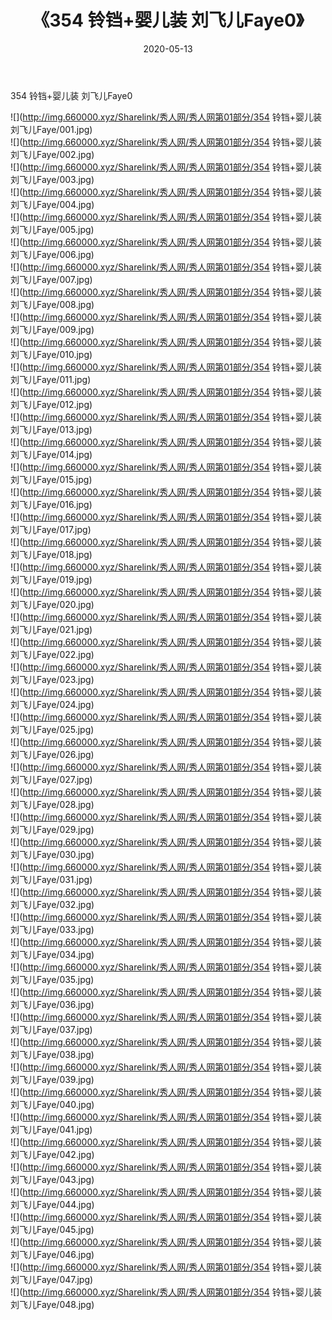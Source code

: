 ﻿---
layout: post
title:  《354 铃铛+婴儿装 刘飞儿Faye0》
date:   2020-05-13
img: http://img.660000.xyz/Sharelink/秀人网/秀人网第01部分/354 铃铛+婴儿装 刘飞儿Faye0/000.jpg
categories: [美女, 清纯, 唯美]
---

354 铃铛+婴儿装 刘飞儿Faye0

  ![](http://img.660000.xyz/Sharelink/秀人网/秀人网第01部分/354 铃铛+婴儿装 刘飞儿Faye/001.jpg) <br> ![](http://img.660000.xyz/Sharelink/秀人网/秀人网第01部分/354 铃铛+婴儿装 刘飞儿Faye/002.jpg) <br> ![](http://img.660000.xyz/Sharelink/秀人网/秀人网第01部分/354 铃铛+婴儿装 刘飞儿Faye/003.jpg) <br> ![](http://img.660000.xyz/Sharelink/秀人网/秀人网第01部分/354 铃铛+婴儿装 刘飞儿Faye/004.jpg) <br> ![](http://img.660000.xyz/Sharelink/秀人网/秀人网第01部分/354 铃铛+婴儿装 刘飞儿Faye/005.jpg) <br> ![](http://img.660000.xyz/Sharelink/秀人网/秀人网第01部分/354 铃铛+婴儿装 刘飞儿Faye/006.jpg) <br> ![](http://img.660000.xyz/Sharelink/秀人网/秀人网第01部分/354 铃铛+婴儿装 刘飞儿Faye/007.jpg) <br> ![](http://img.660000.xyz/Sharelink/秀人网/秀人网第01部分/354 铃铛+婴儿装 刘飞儿Faye/008.jpg) <br> ![](http://img.660000.xyz/Sharelink/秀人网/秀人网第01部分/354 铃铛+婴儿装 刘飞儿Faye/009.jpg) <br> ![](http://img.660000.xyz/Sharelink/秀人网/秀人网第01部分/354 铃铛+婴儿装 刘飞儿Faye/010.jpg) <br> ![](http://img.660000.xyz/Sharelink/秀人网/秀人网第01部分/354 铃铛+婴儿装 刘飞儿Faye/011.jpg) <br> ![](http://img.660000.xyz/Sharelink/秀人网/秀人网第01部分/354 铃铛+婴儿装 刘飞儿Faye/012.jpg) <br> ![](http://img.660000.xyz/Sharelink/秀人网/秀人网第01部分/354 铃铛+婴儿装 刘飞儿Faye/013.jpg) <br> ![](http://img.660000.xyz/Sharelink/秀人网/秀人网第01部分/354 铃铛+婴儿装 刘飞儿Faye/014.jpg) <br> ![](http://img.660000.xyz/Sharelink/秀人网/秀人网第01部分/354 铃铛+婴儿装 刘飞儿Faye/015.jpg) <br> ![](http://img.660000.xyz/Sharelink/秀人网/秀人网第01部分/354 铃铛+婴儿装 刘飞儿Faye/016.jpg) <br> ![](http://img.660000.xyz/Sharelink/秀人网/秀人网第01部分/354 铃铛+婴儿装 刘飞儿Faye/017.jpg) <br> ![](http://img.660000.xyz/Sharelink/秀人网/秀人网第01部分/354 铃铛+婴儿装 刘飞儿Faye/018.jpg) <br> ![](http://img.660000.xyz/Sharelink/秀人网/秀人网第01部分/354 铃铛+婴儿装 刘飞儿Faye/019.jpg) <br> ![](http://img.660000.xyz/Sharelink/秀人网/秀人网第01部分/354 铃铛+婴儿装 刘飞儿Faye/020.jpg) <br> ![](http://img.660000.xyz/Sharelink/秀人网/秀人网第01部分/354 铃铛+婴儿装 刘飞儿Faye/021.jpg) <br> ![](http://img.660000.xyz/Sharelink/秀人网/秀人网第01部分/354 铃铛+婴儿装 刘飞儿Faye/022.jpg) <br> ![](http://img.660000.xyz/Sharelink/秀人网/秀人网第01部分/354 铃铛+婴儿装 刘飞儿Faye/023.jpg) <br> ![](http://img.660000.xyz/Sharelink/秀人网/秀人网第01部分/354 铃铛+婴儿装 刘飞儿Faye/024.jpg) <br> ![](http://img.660000.xyz/Sharelink/秀人网/秀人网第01部分/354 铃铛+婴儿装 刘飞儿Faye/025.jpg) <br> ![](http://img.660000.xyz/Sharelink/秀人网/秀人网第01部分/354 铃铛+婴儿装 刘飞儿Faye/026.jpg) <br> ![](http://img.660000.xyz/Sharelink/秀人网/秀人网第01部分/354 铃铛+婴儿装 刘飞儿Faye/027.jpg) <br> ![](http://img.660000.xyz/Sharelink/秀人网/秀人网第01部分/354 铃铛+婴儿装 刘飞儿Faye/028.jpg) <br> ![](http://img.660000.xyz/Sharelink/秀人网/秀人网第01部分/354 铃铛+婴儿装 刘飞儿Faye/029.jpg) <br> ![](http://img.660000.xyz/Sharelink/秀人网/秀人网第01部分/354 铃铛+婴儿装 刘飞儿Faye/030.jpg) <br> ![](http://img.660000.xyz/Sharelink/秀人网/秀人网第01部分/354 铃铛+婴儿装 刘飞儿Faye/031.jpg) <br> ![](http://img.660000.xyz/Sharelink/秀人网/秀人网第01部分/354 铃铛+婴儿装 刘飞儿Faye/032.jpg) <br> ![](http://img.660000.xyz/Sharelink/秀人网/秀人网第01部分/354 铃铛+婴儿装 刘飞儿Faye/033.jpg) <br> ![](http://img.660000.xyz/Sharelink/秀人网/秀人网第01部分/354 铃铛+婴儿装 刘飞儿Faye/034.jpg) <br> ![](http://img.660000.xyz/Sharelink/秀人网/秀人网第01部分/354 铃铛+婴儿装 刘飞儿Faye/035.jpg) <br> ![](http://img.660000.xyz/Sharelink/秀人网/秀人网第01部分/354 铃铛+婴儿装 刘飞儿Faye/036.jpg) <br> ![](http://img.660000.xyz/Sharelink/秀人网/秀人网第01部分/354 铃铛+婴儿装 刘飞儿Faye/037.jpg) <br> ![](http://img.660000.xyz/Sharelink/秀人网/秀人网第01部分/354 铃铛+婴儿装 刘飞儿Faye/038.jpg) <br> ![](http://img.660000.xyz/Sharelink/秀人网/秀人网第01部分/354 铃铛+婴儿装 刘飞儿Faye/039.jpg) <br> ![](http://img.660000.xyz/Sharelink/秀人网/秀人网第01部分/354 铃铛+婴儿装 刘飞儿Faye/040.jpg) <br> ![](http://img.660000.xyz/Sharelink/秀人网/秀人网第01部分/354 铃铛+婴儿装 刘飞儿Faye/041.jpg) <br> ![](http://img.660000.xyz/Sharelink/秀人网/秀人网第01部分/354 铃铛+婴儿装 刘飞儿Faye/042.jpg) <br> ![](http://img.660000.xyz/Sharelink/秀人网/秀人网第01部分/354 铃铛+婴儿装 刘飞儿Faye/043.jpg) <br> ![](http://img.660000.xyz/Sharelink/秀人网/秀人网第01部分/354 铃铛+婴儿装 刘飞儿Faye/044.jpg) <br> ![](http://img.660000.xyz/Sharelink/秀人网/秀人网第01部分/354 铃铛+婴儿装 刘飞儿Faye/045.jpg) <br> ![](http://img.660000.xyz/Sharelink/秀人网/秀人网第01部分/354 铃铛+婴儿装 刘飞儿Faye/046.jpg) <br> ![](http://img.660000.xyz/Sharelink/秀人网/秀人网第01部分/354 铃铛+婴儿装 刘飞儿Faye/047.jpg) <br> ![](http://img.660000.xyz/Sharelink/秀人网/秀人网第01部分/354 铃铛+婴儿装 刘飞儿Faye/048.jpg) <br>